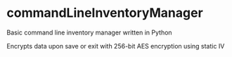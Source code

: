 # commandLineInventoryManager
Basic command line inventory manager written in Python

Encrypts data upon save or exit with 256-bit AES encryption using static IV
